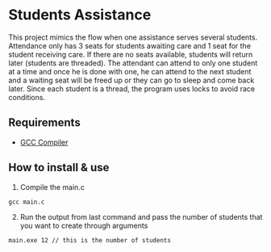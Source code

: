 # Students Assistance

This project mimics the flow when one assistance serves several students. 
Attendance only has 3 seats for students awaiting care and 1 seat for the student receiving care. 
If there are no seats available, students will return later (students are threaded). 
The attendant can attend to only one student at a time and once he is done with one, 
he can attend to the next student and a waiting seat will be freed up or they can go to sleep and come back later. 
Since each student is a thread, the program uses locks to avoid race conditions.

## Requirements

- [GCC Compiler](https://gcc.gnu.org/)

## How to install & use

1. Compile the main.c
```
gcc main.c
```

2. Run the output from last command and pass the number of students that you want to create through arguments
```
main.exe 12 // this is the number of students
```
